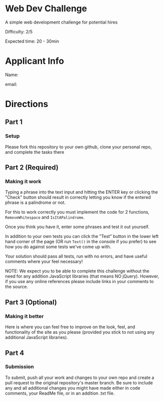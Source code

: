 # Web Dev Challenge
A simple web development challenge for potential hires

Difficulty: 2/5

Expected time: 20 - 30min

# Applicant Info
Name: 

email:

# Directions

## Part 1
### Setup

Please fork this repository to your own github, clone your personal repo, and complete the tasks there

## Part 2 (Required)
### Making it work

Typing a phrase into the text input and hitting the ENTER key or clicking the "Check" button should result in correctly letting you know if the entered phrase is a palindrome or not.

For this to work correctly you must implement the code for 2 functions, `RemoveWhitespace` and `IsItAPalindrome`.

Once you think you have it, enter some phrases and test it out yourself.

In addition to your own tests you can click the "Test" button in the lower left hand corner of the page (OR run `Text()` in the console if you prefer) to see how you do against some tests we've come up with.

Your solution should pass all tests, run with no errors, and have useful comments where your feel necessary!

NOTE: We expect you to be able to complete this challenge without the need for any addition JavaScript libraries (that means NO jQuery). However, if you use any online references please include links in your comments to the source.

## Part 3 (Optional)
### Making it better

Here is where you can feel free to improve on the look, feel, and functionality of the site as you please (provided you stick to not using any additional JavaScript libraries).

## Part 4
### Submission

To submit, push all your work and changes to your own repo and create a pull request to the original repository's master branch. Be sure to include any and all additional changes you might have made either in code comments, your ReadMe file, or in an addition .txt file.
